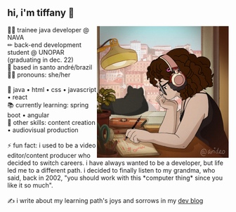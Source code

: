 ## hi, i'm tiffany 👋
<img src="https://github.com/tiffanyrossi/tiffanyrossi/blob/main/457262_m17HCWda.png" align="right" width="300">
👩‍💻 trainee java developer @ NAVA<br />
✏ back-end development student @ UNOPAR (graduating in dec. 22)<br />
📍 based in santo andré/brazil<br />
👩‍🦱 pronouns: she/her<br /><br />
🌟 java • html • css • javascript • react<br />
📚 currently learning: spring boot • angular<br />
🎥 other skills: content creation • audiovisual production<br /><br />
⚡ fun fact: i used to be a video editor/content producer who decided to switch careers. i have always wanted to be a developer, but life led me to a different path. i decided to finally listen to my grandma, who said, back in 2002, "you should work with this *computer thing* since you like it so much".<br /><br />
✍️ i write about my learning path's joys and sorrows in my <a href="http://dev.to/tiffanyrossi" target="_blank">dev blog</a>
